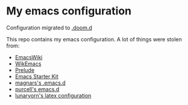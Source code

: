 # My emacs configuration #

Configuration migrated to [.doom.d](https://github.com/jedrz/.doom.d)

This repo contains my emacs configuration. A lot of things were stolen from:
* [EmacsWiki](http://emacswiki.org)
* [WikEmacs](http://wikemacs.org)
* [Prelude](https://github.com/bbatsov/prelude)
* [Emacs Starter Kit](https://github.com/technomancy/emacs-starter-kit)
* [magnars's .emacs.d](https://github.com/magnars/.emacs.d)
* [purcell's emacs.d](https://github.com/purcell/emacs.d)
* [lunaryorn's latex configuration](https://github.com/lunaryorn/stante-pede)
